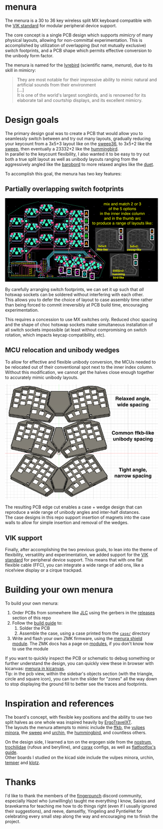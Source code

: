 # menura

<!-- very first thing should be like a paneled (2x2 or 2x3 grid of keyboard pics showing different layouts) -->

The menura is a 30 to 36 key wireless split MX keyboard compatible with the [VIK standard](https://github.com/sadekbaroudi/vik) for modular peripheral device support.

The core concept is a single PCB design which supports *mimicry* of many physical layouts, allowing for non-committal experimentation.
This is accomplished by utilization of overlapping (but not mutually exclusive) switch footprints, and a PCB shape which permits effective conversion to the unibody form factor.

The menura is named for the [lyrebird](https://en.wikipedia.org/wiki/Lyrebird) (scientific name, *menura*), due to its skill in mimicry:

> They are most notable for their impressive ability to mimic natural and artificial sounds from their environment  
> [...]  
> It is one of the world's largest songbirds, and is renowned for its elaborate tail and courtship displays, and its excellent mimicry.

# Design goals

The primary design goal was to create a PCB that would allow you to seamlessly switch between and try out many layouts, gradually reducing your keycount from a 3x5+3 layout like on the [sweep36](https://github.com/sadekbaroudi/sweep36), to 3x5+2 like the [sweep](https://github.com/davidphilipbarr/Sweep), then eventually a 23332+2 like the [hummingbird](https://github.com/PJE66/hummingbird).  
In parallel to the keycount flexibility, I also wanted it to be easy to try out both a true split layout as well as unibody layouts ranging from the aggressively angled like the [barobord](https://github.com/sadekbaroudi/barobord) to more relaxed angles like the [duet](https://github.com/zzeneg/duet).

To accomplish this goal, the menura has two key features:

## Partially overlapping switch footprints

![menura-pcb-kicanvas](docs/img/menura-pcb-kicanvas.png)

By carefully arranging switch footprints, we can set it up such that *all* hotswap sockets can be soldered without interfering with each other.  
This allows you to defer the choice of layout to case assembly time rather than being forced to commit irreversibly at PCB build time, encouraging experimentation.

This requires a concession to use MX switches only.
Reduced choc spacing and the shape of choc hotswap sockets make simultaneous installation of all switch sockets impossible (at least without compromising on switch rotation, which impacts keycap compatibility, etc).

## MCU relocation and unibody wedges

To allow for effective and flexible unibody conversion, the MCUs needed to be relocated out of their conventional spot next to the inner index column.
Without this modification, we cannot get the halves close enough together to accurately mimic unibody layouts.

![wedge-variants](docs/img/wedge-variants.png)

The resulting PCB edge cut enables a case + wedge design that can reproduce a wide range of unibody angles and inter-half distances.  
The case designs in this repo support insertion of magnets into the case walls to allow for simple insertion and removal of the wedges.

## VIK support

Finally, after accomplishing the two previous goals, to lean into the theme of flexibility, versatility and experimentation, we added support for the [VIK standard](https://github.com/sadekbaroudi/vik) for peripheral device support.
This means that with one flat flexible cable (FFC), you can integrate a wide range of add ons, like a nice!view display or a cirque trackpad.

# Building your own menura

To build your own menura:

1. Order PCBs from somewhere like [JLC](https://jlcpcb.com/) using the gerbers in the [releases](https://github.com/rmuraglia/menura-kb/releases) section of this repo
2. Follow the [build guide](/docs/build-guide.md) to:
    1. Solder the PCB
    2. Assemble the case, using a case printed from the [`case/`](/case/) directory
3. Write and flash your own ZMK firmware, using the [menura shield module](https://github.com/rmuraglia/zmk-keyboards-menura). The ZMK docs has a page on [modules](https://zmk.dev/docs/features/modules), if you don't know how to use the module

If you want to quickly inspect the PCB or schematic to debug something or further understand the design, you can quickly view these in browser with kicanvas: [menura in kicanvas](https://kicanvas.org/?github=https://github.com/rmuraglia/menura-kb/blob/main/pcb/menura.kicad_pro).  
Tip: in the pcb view, within the sidebar's objects section (with the triangle, circle and square icon), you can turn the slider for "zones" all the way down to stop displaying the ground fill to better see the traces and footprints. 

# Inspiration and references

The board's concept, with flexible key positions and the ability to use two split halves as one whole was inspired heavily by [ErgoTravelXT](https://github.com/FIXMBR/ErgoTravelXT).  
The layouts the menura attempts to mimic include the [ffkb](https://fingerpunch.xyz/product-tag/ffkb/), the [vulpes minora](https://github.com/sadekbaroudi/vulpes-minora), the [sweep](https://github.com/davidphilipbarr/Sweep) and [urchin](https://github.com/duckyb/urchin), the [hummingbird](https://github.com/PJE66/hummingbird), and countless others.

On the design side, I learned a ton on the ergogen side from the [nostrum](https://github.com/bennytrouser/nostrum), [trochilidae](https://github.com/jcmkk3/trochilidae) (rufous and berylline), and [corax](https://github.com/dnlbauer/corax-keyboard) configs, as well as [flatfootfox's guide](https://flatfootfox.com/ergogen-introduction/).  
Other boards I studied on the kicad side include the vulpes minora, urchin, [temper](https://github.com/raeedcho/temper) and [klotz](https://github.com/GEIGEIGEIST/KLOTZ).

# Thanks

I'd like to thank the members of the [fingerpunch](https://discord.gg/ewS6xbCgPb) discord community, especially Hazel who (unwillingly) taught me everything I know, Saixos and bravekarma for teaching me how to do things right (even if I usually ignored their suggestions), and reeve, damselfly, Yingeling and PyntieHet for celebrating every small step along the way and encouraging me to finish the project.
